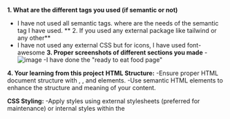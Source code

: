 **1. What are the different tags you used (if semantic or not)**
- I have not used all semantic tags. where are the needs of the semantic tag I have used.
** 2. If you used any external package like tailwind or any other**
- I have not used any external CSS but for icons, I have used font-awesome
**3. Proper screenshots of different sections you made**
  -![image](https://github.com/greatlalbabu/Bikaner-wala/assets/57435578/b5121ce7-d6d4-40ea-a977-3b2275d5a599)
  -I have done the "ready to eat food page"

**4. Your learning from this project**
**HTML Structure:**
-Ensure proper HTML document structure with <html>, <head>, and <body> elements.
-Use semantic HTML elements to enhance the structure and meaning of your content.

**CSS Styling:**
-Apply styles using external stylesheets (preferred for maintenance) or internal styles within the <style> tag.
-Use CSS selectors effectively to target specific HTML elements.
-Apply a mobile-first approach by designing for smaller screens first and then adding styles for larger screens using media queries.

**Responsive Design:**
-Make your website responsive to different screen sizes and devices using CSS media queries.
-Use flexible units like percentages and relative units (em, rem) for layout and font sizes.

**CSS Flexbox and Grid:**
-Familiarize yourself with CSS Flexbox and Grid for creating flexible and responsive layouts.
-Understand how to use these layout models to structure your page efficiently.

**Version Control:**
-If applicable, consider using version control systems like Git to track changes and collaborate with others.
